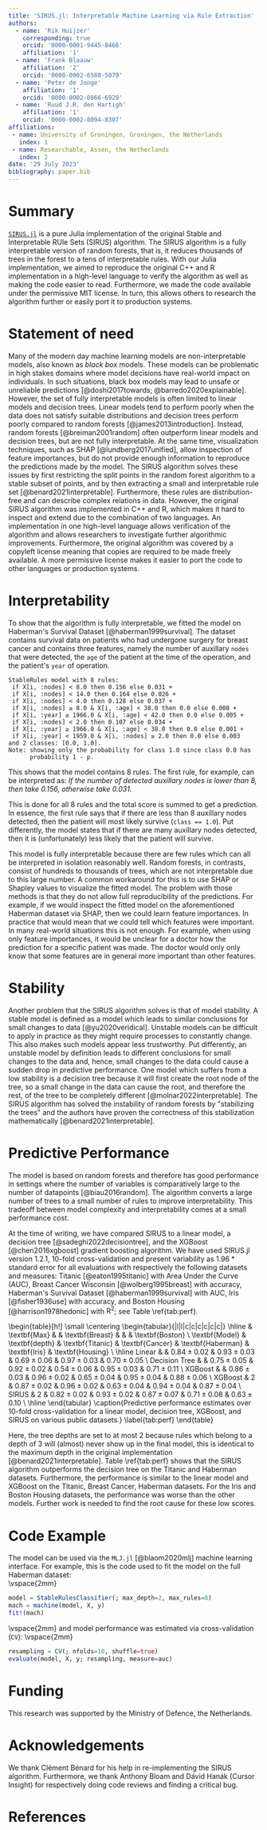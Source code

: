 ```yaml
---
title: 'SIRUS.jl: Interpretable Machine Learning via Rule Extraction'
authors:
  - name: 'Rik Huijzer'
    corresponding: true
    orcid: '0000-0001-9445-8466'
    affiliation: '1'
  - name: 'Frank Blaauw'
    affiliation: '2'
    orcid: '0000-0002-6588-5079'
  - name: 'Peter de Jonge'
    affiliation: '1'
    orcid: '0000-0002-0866-6929'
  - name: 'Ruud J.R. den Hartigh'
    affiliation: '1'
    orcid: '0000-0002-0094-8307'
affiliations:
 - name: University of Groningen, Groningen, the Netherlands
   index: 1
 - name: Researchable, Assen, the Netherlands
   index: 2
date: '29 July 2023'
bibliography: paper.bib
---
```


# Summary

[`SIRUS.jl`](https://github.com/rikhuijzer/SIRUS.jl) is a pure Julia implementation of the original Stable and Interpretable RUle Sets (SIRUS) algorithm.
The SIRUS algorithm is a fully interpretable version of random forests, that is, it reduces thousands of trees in the forest to a tens of interpretable rules.
With our Julia implementation, we aimed to reproduce the original C++ and R implementation in a high-level language to verify the algorithm as well as making the code easier to read.
Furthermore, we made the code available under the permissive MIT license.
In turn, this allows others to research the algorithm further or easily port it to production systems.

# Statement of need

Many of the modern day machine learning models are non-interpretable models, also known as _black box_ models.
These models can be problematic in high stakes domains where model decisions have real-world impact on individuals.
In such situations, black box models may lead to unsafe or unreliable predictions [@doshi2017towards; @barredo2020explainable].
However, the set of fully interpretable models is often limited to linear models and decision trees.
Linear models tend to perform poorly when the data does not satisfy suitable distributions and decision trees perform poorly compared to random forests [@james2013introduction].
Instead, random forests [@breiman2001random] often outperform linear models and decision trees, but are not fully interpretable.
At the same time, visualization techniques, such as SHAP [@lundberg2017unified], allow inspection of feature importances, but do not provide enough information to reproduce the predictions made by the model.
The SIRUS algorithm solves these issues by first restricting the split points in the random forest algorithm to a stable subset of points, and by then extracting a small and interpretable rule set [@benard2021interpretable].
Furthermore, these rules are distribution-free and can describe complex relations in data.
However, the original SIRUS algorithm was implemented in C++ and R, which makes it hard to inspect and extend due to the combination of two languages.
An implementation in one high-level language allows verification of the algorithm and allows researchers to investigate further algorithmic improvements.
Furthermore, the original algorithm was covered by a copyleft license meaning that copies are required to be made freely available.
A more permissive license makes it easier to port the code to other languages or production systems.

# Interpretability

To show that the algorithm is fully interpretable, we fitted the model on Haberman's Survival Dataset [@haberman1999survival].
The dataset contains survival data on patients who had undergone surgery for breast cancer and contains three features, namely the number of auxillary `nodes` that were detected, the `age` of the patient at the time of the operation, and the patient's `year` of operation.

```
StableRules model with 8 rules:
 if X[i, :nodes] < 8.0 then 0.156 else 0.031 +
 if X[i, :nodes] < 14.0 then 0.164 else 0.026 +
 if X[i, :nodes] < 4.0 then 0.128 else 0.037 +
 if X[i, :nodes] ≥ 8.0 & X[i, :age] < 38.0 then 0.0 else 0.008 +
 if X[i, :year] ≥ 1966.0 & X[i, :age] < 42.0 then 0.0 else 0.005 +
 if X[i, :nodes] < 2.0 then 0.107 else 0.034 +
 if X[i, :year] ≥ 1966.0 & X[i, :age] < 38.0 then 0.0 else 0.001 +
 if X[i, :year] < 1959.0 & X[i, :nodes] ≥ 2.0 then 0.0 else 0.003
and 2 classes: [0.0, 1.0].
Note: showing only the probability for class 1.0 since class 0.0 has
      probability 1 - p.
```

This shows that the model contains 8 rules. The first rule, for example, can be interpreted as:
_If the number of detected auxillary nodes is lower than 8, then take 0.156, otherwise take 0.031._

This is done for all 8 rules and the total score is summed to get a prediction.
In essence, the first rule says that if there are less than 8 auxillary nodes detected, then the patient will most likely survive (`class == 1.0`).
Put differently, the model states that if there are many auxillary nodes detected, then it is (unfortunately) less likely that the patient will survive.

This model is fully interpretable because there are few rules which can all be interpreted in isolation reasonably well.
Random forests, in contrasts, consist of hundreds to thousands of trees, which are not interpretable due to this large number.
A common workaround for this is to use SHAP or Shapley values to visualize the fitted model.
The problem with those methods is that they do not allow full reproducibility of the predictions.
For example, if we would inspect the fitted model on the aforementioned Haberman dataset via SHAP, then we could learn feature importances.
In practice that would mean that we could tell which features were important.
In many real-world situations this is not enough.
For example, when using only feature importances, it would be unclear for a doctor how the prediction for a specific patient was made.
The doctor would only only know that some features are in general more important than other features.

# Stability

Another problem that the SIRUS algorithm solves is that of model stability.
A stable model is defined as a model which leads to similar conclusions for small changes to data [@yu2020veridical].
Unstable models can be difficult to apply in practice as they might require processes to constantly change.
This also makes such models appear less trustworthy.
Put differently, an unstable model by definition leads to different conclusions for small changes to the data and, hence, small changes to the data could cause a sudden drop in predictive performance.
One model which suffers from a low stability is a decision tree because it will first create the root node of the tree, so a small change in the data can cause the root, and therefore the rest, of the tree to be completely different [@molnar2022interpretable].
The SIRUS algorithm has solved the instability of random forests by "stabilizing the trees" and the authors have proven the correctness of this stabilization mathematically [@benard2021interpretable].

# Predictive Performance

The model is based on random forests and therefore has good performance in settings where the number of variables is comparatively large to the number of datapoints [@biau2016random].
The algorithm converts a large number of trees to a small number of rules to improve interpretability.
This tradeoff between model complexity and interpretability comes at a small performance cost.

At the time of writing, we have compared SIRUS to a linear model, a decision tree [@sadeghi2022decisiontree], and the XGBoost [@chen2016xgboost] gradient boosting algorithm.
We have used SIRUS.jl version 1.2.1, 10-fold cross-validation and present variability as $1.96 * \text{standard error}$ for all evaluations with respectively the following datasets and measures:
Titanic [@eaton1995titanic] with Area Under the Curve (AUC),
Breast Cancer Wisconsin [@wolberg1995breast] with accuracy,
Haberman's Survival Dataset [@haberman1999survival] with AUC,
Iris [@fisher1936use] with accuracy,
and Boston Housing [@harrison1978hedonic] with $\text{R}^2$; see Table \ref{tab:perf}.

\begin{table}[h!]
\small
\centering
\begin{tabular}{|l|l|c|c|c|c|c|c|}
\hline
& \textbf{Max} & & \textbf{Breast} & & & \textbf{Boston} \\
\textbf{Model} & \textbf{depth} & \textbf{Titanic} & \textbf{Cancer} & \textbf{Haberman} & \textbf{Iris} & \textbf{Housing} \\
\hline
Linear & & $0.84 \pm 0.02$ & $0.93 \pm 0.03$ & $0.69 \pm 0.06$ & $0.97 \pm 0.03$ & $0.70 \pm 0.05$ \\
Decision Tree & & $0.75 \pm 0.05$ & $0.92 \pm 0.02$ & $0.54 \pm 0.06$ & $0.95 \pm 0.03$ & $0.71 \pm 0.11$ \\
XGBoost & & $0.86 \pm 0.03$ & $0.96 \pm 0.02$ & $0.65 \pm 0.04$ & $0.95 \pm 0.04$ & $0.88 \pm 0.06$ \\
XGBoost & 2 & $0.87 \pm 0.02$ & $0.96 \pm 0.02$ & $0.63 \pm 0.04$ & $0.94 \pm 0.04$ & $0.87 \pm 0.04$ \\
SIRUS & 2 & $0.82 \pm 0.02$ & $0.93 \pm 0.02$ & $0.67 \pm 0.07$ & $0.71 \pm 0.08$ & $0.63 \pm 0.10$ \\
\hline
\end{tabular}
\caption{Predictive performance estimates over 10-fold cross-validation for a linear model, decision tree, XGBoost, and SIRUS on various public datasets.}
\label{tab:perf}
\end{table}

Here, the tree depths are set to at most 2 because rules which belong to a depth of 3 will (almost) never show up in the final model, this is identical to the maximum depth in the original implementation [@benard2021interpretable].
Table \ref{tab:perf} shows that the SIRUS algorithm outperforms the decision tree on the Titanic and Haberman datasets.
Furthermore, the performance is similar to the linear model and XGBoost on the Titanic, Breast Cancer, Haberman datasets.
For the Iris and Boston Housing datasets, the performance was worse than the other models.
Further work is needed to find the root cause for these low scores.

# Code Example

The model can be used via the `MLJ.jl` [@blaom2020mlj] machine learning interface.
For example, this is the code used to fit the model on the full Haberman dataset: <br>
\vspace{2mm}
```julia
model = StableRulesClassifier(; max_depth=2, max_rules=8)
mach = machine(model, X, y)
fit!(mach)
```
\vspace{2mm}
and model performance was estimated via cross-validation (`CV`):
\vspace{2mm}
```julia
resampling = CV(; nfolds=10, shuffle=true)
evaluate(model, X, y; resampling, measure=auc)
```

# Funding

This research was supported by the Ministry of Defence, the Netherlands.

# Acknowledgements

We thank Clément Bénard for his help in re-implementing the SIRUS algorithm.
Furthermore, we thank Anthony Bloam and Dávid Hanák (Cursor Insight) for respectively doing code reviews and finding a critical bug.

# References
